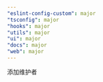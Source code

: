 ```yaml
---
"eslint-config-custom": major
"tsconfig": major
"hooks": major
"utils": major
"ui": major
"docs": major
"web": major
---
```


添加维护者
